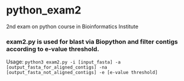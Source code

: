# python_exam2
2nd exam on python course in Bioinformatics Institute

### exam2.py is used for blast via Biopython and filter contigs according to e-value threshold.

Usage:
``` python3 exam2.py -i [input_fasta] -a [output_fasta_for_aligned_contigs] -na [output_fasta_not_aligned_contigs] -e [e-value threshold] ```

